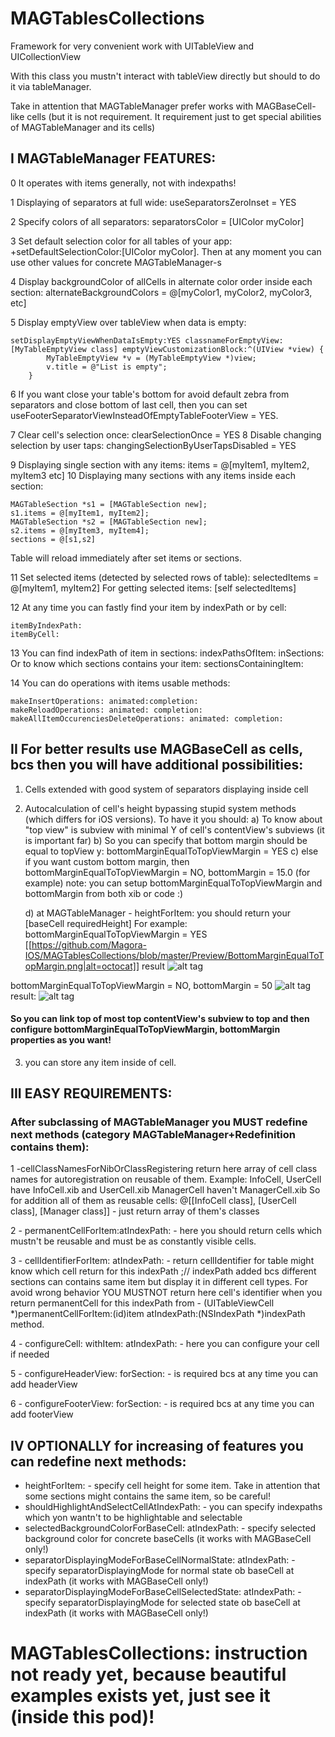 # MAGTablesCollections

Framework for very convenient work with UITableView and UICollectionView

With this class you mustn't interact with tableView directly but should to do it via tableManager.
        
Take in attention that MAGTableManager prefer works with MAGBaseCell-like cells (but it is not requirement. It requirement just to get special abilities of MAGTableManager and its cells)
		
## I MAGTableManager FEATURES:
	
0 It operates with items generally, not with indexpaths!

1 Displaying of separators at full wide: useSeparatorsZeroInset = YES
 
2 Specify colors of all separators: separatorsColor = [UIColor myColor]
 
3 Set default selection color for all tables of your app: +setDefaultSelectionColor:[UIColor myColor]. Then at any moment you can use other values for concrete MAGTableManager-s
		
4 Display backgroundColor of allCells in alternate color order inside each section: alternateBackgroundColors = @[myColor1, myColor2, myColor3, etc]
	
5 Display emptyView over tableView when data is empty: 
```
setDisplayEmptyViewWhenDataIsEmpty:YES classnameForEmptyView:[MyTableEmptyView class] emptyViewCustomizationBlock:^(UIView *view) {
		MyTableEmptyView *v = (MyTableEmptyView *)view; 
		v.title = @"List is empty";
	}
```
6 If you want close your table's bottom for avoid default zebra from separators and close bottom of last cell, then you can
set useFooterSeparatorViewInsteadOfEmptyTableFooterView = YES.
 
7 Clear cell's selection once: clearSelectionOnce = YES
8 Disable changing selection by user taps: changingSelectionByUserTapsDisabled = YES
		
9 Displaying single section with any items: items = @[myItem1, myItem2, myItem3 etc]
10 Displaying many sections with any items inside each section:
```
MAGTableSection *s1 = [MAGTableSection new];
s1.items = @[myItem1, myItem2];
MAGTableSection *s2 = [MAGTableSection new];
s2.items = @[myItem3, myItem4];
sections = @[s1,s2]
```		
Table will reload immediately after set items or sections.
		
11 Set selected items (detected by selected rows of table):  selectedItems = @[myItem1, myItem2]
For getting selected items: [self selectedItems]
 
12 At any time you can fastly find your item by indexPath or by cell: 
```	
itemByIndexPath:
itemByCell:
```			
13 You can find indexPath of item in sections:
	indexPathsOfItem: inSections:
Or to know which sections contains your item:
	sectionsContainingItem:
			
14 You can do operations with items usable methods:
```	
makeInsertOperations: animated:completion:
makeReloadOperations: animated: completion:
makeAllItemOccurenciesDeleteOperations: animated: completion:
```			
## II For better results use MAGBaseCell as cells, bcs then you will have additional possibilities:
		
1) Cells extended with good system of separators displaying inside cell
2) Autocalculation of cell's height bypassing stupid system methods (which differs for iOS versions). To have it you should:
	a) To know about "top view" is subview with minimal Y of cell's contentView's subviews (it is important far)
	b) So you can specify that bottom margin should be equal to topView y: bottomMarginEqualToTopViewMargin = YES
	c) else if you want custom bottom margin, then bottomMarginEqualToTopViewMargin = NO, bottomMargin = 15.0 (for example)
	note: you can setup bottomMarginEqualToTopViewMargin and bottomMargin from both xib or code :)
		
	d) at MAGTableManager  - heightForItem:  you should return your [baseCell requiredHeight]
For example: bottomMarginEqualToTopViewMargin = YES
[[https://github.com/Magora-IOS/MAGTablesCollections/blob/master/Preview/BottomMarginEqualToTopMargin.png|alt=octocat]]
result
![alt tag](https://github.com/Magora-IOS/MAGTablesCollections/blob/master/Preview/result_equal.png)

bottomMarginEqualToTopViewMargin = NO, bottomMargin = 50
![alt tag](https://github.com/Magora-IOS/MAGTablesCollections/blob/master/Preview/BottomMarginNOTEQUALtoTopMarginAndSetTo50.png)
result:
![alt tag](https://github.com/Magora-IOS/MAGTablesCollections/blob/master/Preview/result_50.png)

#### So you can link top of most top contentView's subview to top and then configure bottomMarginEqualToTopViewMargin, bottomMargin properties as you want!

3) you can store any item inside of cell.
		
## III EASY REQUIREMENTS:
### After subclassing of MAGTableManager you MUST redefine next methods (category MAGTableManager+Redefinition contains them):
		
1 -cellClassNamesForNibOrClassRegistering return here array of cell class names for autoregistration on reusable of them. Example:
InfoCell, UserCell have InfoCell.xib and UserCell.xib
ManagerCell haven't ManagerCell.xib
So for addition all of them as reusable cells:
@[[InfoCell class], [UserCell class], [Manager class]] - just return array of them's classes
 
	
2 - permanentCellForItem:atIndexPath: - here you should return cells which mustn't be reusable and must be as constantly visible cells.
 
3 - cellIdentifierForItem: atIndexPath: - return cellIdentifier for table might know which cell return for this indexPath ;//        indexPath added bcs different sections can contains same item but display it in different cell types. For avoid wrong behavior YOU MUSTNOT return here cell's identifier when you return permanentCell for this indexPath from - (UITableViewCell *)permanentCellForItem:(id)item atIndexPath:(NSIndexPath *)indexPath method.

4 - configureCell: withItem: atIndexPath: - here you can configure your cell if needed

5 - configureHeaderView: forSection: - is required bcs at any time you can add headerView

6 - configureFooterView: forSection:  - is required bcs at any time you can add footerView
		
## IV OPTIONALLY for increasing of features you can redefine next methods:
- heightForItem: - specify cell height for some item. Take in attention that some sections might contains the same item, so be careful!
- shouldHighlightAndSelectCellAtIndexPath: - you can specify indexpaths which yon wantn't to be highlightable and selectable
- selectedBackgroundColorForBaseCell: atIndexPath: - specify selected background color for concrete baseCells (it works with MAGBaseCell only!)
- separatorDisplayingModeForBaseCellNormalState: atIndexPath: - specify separatorDisplayingMode for normal state ob baseCell at indexPath (it works with MAGBaseCell only!)
- separatorDisplayingModeForBaseCellSelectedState: atIndexPath: - specify separatorDisplayingMode for selected state ob baseCell at indexPath (it works with MAGBaseCell only!)



# MAGTablesCollections: instruction not ready yet, because beautiful examples exists yet, just see it (inside this pod)!
